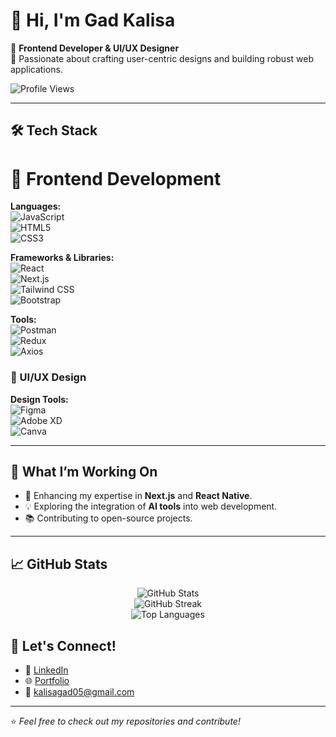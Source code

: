 
# 👋 Hi, I'm Gad Kalisa  

🚀 **Frontend Developer & UI/UX Designer**  
🌟 Passionate about crafting user-centric designs and building robust web applications.  

![Profile Views](https://komarev.com/ghpvc/?username=Kgadrw&label=Profile%20Views&color=blue&style=flat)

---

## 🛠️ Tech Stack  

# 🎨 **Frontend Development**  

**Languages:**  
![JavaScript](https://img.shields.io/badge/JavaScript-F7DF1E?style=flat-square&logo=javascript&logoColor=black)  
![HTML5](https://img.shields.io/badge/HTML5-E34F26?style=flat-square&logo=html5&logoColor=white)  
![CSS3](https://img.shields.io/badge/CSS3-1572B6?style=flat-square&logo=css3&logoColor=white)  

**Frameworks & Libraries:**  
![React](https://img.shields.io/badge/React-61DAFB?style=flat-square&logo=react&logoColor=black)  
![Next.js](https://img.shields.io/badge/Next.js-000000?style=flat-square&logo=nextdotjs&logoColor=white)  
![Tailwind CSS](https://img.shields.io/badge/TailwindCSS-06B6D4?style=flat-square&logo=tailwindcss&logoColor=white)  
![Bootstrap](https://img.shields.io/badge/Bootstrap-7952B3?style=flat-square&logo=bootstrap&logoColor=white)  

**Tools:**  
![Postman](https://img.shields.io/badge/Postman-FF6C37?style=flat-square&logo=postman&logoColor=white)  
![Redux](https://img.shields.io/badge/Redux-764ABC?style=flat-square&logo=redux&logoColor=white)  
![Axios](https://img.shields.io/badge/Axios-5A29E4?style=flat-square&logo=axios&logoColor=white)  

### **🎨 UI/UX Design**  

**Design Tools:**  
![Figma](https://img.shields.io/badge/Figma-F24E1E?style=flat-square&logo=figma&logoColor=white)  
![Adobe XD](https://img.shields.io/badge/Adobe%20XD-FF61F6?style=flat-square&logo=adobe-xd&logoColor=white)  
![Canva](https://img.shields.io/badge/Canva-00C4CC?style=flat-square&logo=canva&logoColor=white)  

---

## 🌱 What I’m Working On  
- 🚧 Enhancing my expertise in **Next.js** and **React Native**.  
- 💡 Exploring the integration of **AI tools** into web development.  
- 📚 Contributing to open-source projects.  

---

## 📈 GitHub Stats  

<p align="center">
  <img src="https://github-readme-stats.vercel.app/api?username=Kgadrw&show_icons=true&theme=tokyonight" alt="GitHub Stats"/>
  <br/>
  <img src="https://github-readme-streak-stats.herokuapp.com/?user=Kgadrw&theme=tokyonight" alt="GitHub Streak"/>
  <br/>
  <img src="https://github-readme-stats.vercel.app/api/top-langs/?username=Kgadrw&layout=compact&theme=tokyonight" alt="Top Languages"/>
</p>



## 🤝 Let's Connect!  

- 💼 [LinkedIn](https://www.linkedin.com/in/gad-kalisa-2aa319333/)  
- 🌐 [Portfolio](https://portofolio-five-rho.vercel.app/)  
- 📧 kalisagad05@gmail.com  

---

⭐️ *Feel free to check out my repositories and contribute!*
```
